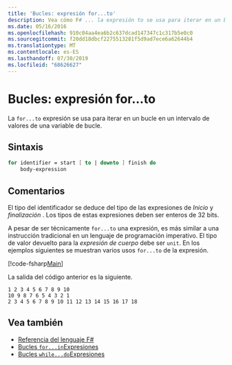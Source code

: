 ```yaml
---
title: 'Bucles: expresión for...to'
description: Vea cómo F# ... la expresión to se usa para iterar en un bucle en un intervalo de valores de una variable de bucle.
ms.date: 05/16/2016
ms.openlocfilehash: 910c04aa4ea6b2c637dcad147347c1c317b5e0c0
ms.sourcegitcommit: f20dd18dbcf2275513281f5d9ad7ece6a62644b4
ms.translationtype: MT
ms.contentlocale: es-ES
ms.lasthandoff: 07/30/2019
ms.locfileid: "68626627"
---
```

# <a name="loops-forto-expression"></a>Bucles: expresión for...to

La `for...to` expresión se usa para iterar en un bucle en un intervalo de valores de una variable de bucle.

## <a name="syntax"></a>Sintaxis

```fsharp
for identifier = start [ to | downto ] finish do
    body-expression
```

## <a name="remarks"></a>Comentarios

El tipo del identificador se deduce del tipo de las expresiones de *Inicio* y *finalización* . Los tipos de estas expresiones deben ser enteros de 32 bits.

A pesar de ser técnicamente `for...to` una expresión, es más similar a una instrucción tradicional en un lenguaje de programación imperativo. El tipo de valor devuelto para la *expresión de cuerpo* debe ser `unit`. En los ejemplos siguientes se muestran varios usos `for...to` de la expresión.

[!code-fsharp[Main](~/samples/snippets/fsharp/lang-ref-2/snippet5101.fs)]

La salida del código anterior es la siguiente.

```
1 2 3 4 5 6 7 8 9 10
10 9 8 7 6 5 4 3 2 1
2 3 4 5 6 7 8 9 10 11 12 13 14 15 16 17 18
```

## <a name="see-also"></a>Vea también

- [Referencia del lenguaje F#](index.md)
- [Bucles `for...in`Expresiones](loops-for-in-expression.md)
- [Bucles `while...do`Expresiones](loops-while-do-expression.md)
